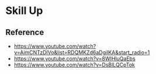 # Skill Up

## Reference 
- https://www.youtube.com/watch?v=AimCNTzDlVo&list=RDQMKZd6aDgjIKA&start_radio=1
- https://www.youtube.com/watch?v=8WIHluQaEbs
- https://www.youtube.com/watch?v=DsBlLQCpTok